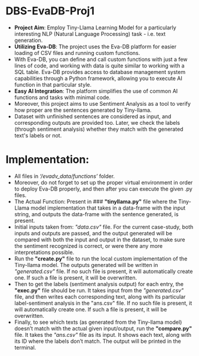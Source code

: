 # DBS-EvaDB-Proj1

* **Project Aim**: Employ Tiny-Llama Learning Model for a particularly interesting NLP  (Natural Language Processing) task - i.e. text generation.
* **Utilizing Eva-DB**: The project uses the Eva-DB platform for easier loading of CSV files and running custom functions.
* With Eva-DB, you can define and call custom functions with just a few lines of code, and working with data is quite similar to working with a SQL table. Eva-DB provides access to database management system capabilities through a Python framework, allowing you to execute AI function in that particular style.
* **Easy AI Integration**: The platform simplifies the use of common AI functions and tasks with minimal code.
* Moreover, this project aims to use Sentiment Analysis as a tool to verify how proper are the sentences generated by Tiny-llama. 
* Dataset with unfinished sentences are considered as input, and corresponding outputs are provided too. Later, we check the labels (through sentiment analysis) whether they match with the generated text's labels or not.

# Implementation:
* All files in *‘/evadv_data/functions’* folder. 
* Moreover, do not forget to set up the proper virtual environment in order to deploy Eva-DB properly, and then after you can execute the given .py files.
* The Actual Function: Present in ### **"tinyllama.py"** file where the Tiny-Llama model implementation that takes in a data-frame with the input string, and outputs the data-frame with the sentence generated, is present.
* Initial inputs taken from: *"data.csv"* file. For the current case-study, both inputs and outputs are passed, and the output generated will be compared with both the input and output in the dataset, to make sure the sentiment recognized is correct, or were there any more interpretations possible.
* Run the **"create.py"** file to run the local custom implementation of the Tiny-llama model. The outputs generated will be written in *"generated.csv"* file. If no such file is present, it will automatically create one. If such a file is present, it will be overwritten.
* Then to get the labels (sentiment analysis output) for each entry, the **"exec.py"** file should be run. It takes input from the *"generated.csv"* file, and then writes each corresponding text, along with its particular label-sentiment analysis in the "ans.csv" file. If no such file is present, it will automatically create one. If such a file is present, it will be overwritten.
* Finally, to see which texts (as generated from the Tiny-llama model) doesn’t match with the actual given input/output, run the **"compare.py"** file. It takes the *"ans.csv"* file as its input. It shows each text, along with its ID where the labels don’t match. The output will be printed in the terminal. 
